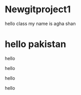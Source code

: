 # Newgitproject1
hello class my  name is agha shan
  <h1>hello pakistan</h1>
    <p class="box1">hello</p>
    <p class="box2">hello</p>
    <p class="box3">hello</p>
    <p class="box4">hello</p>